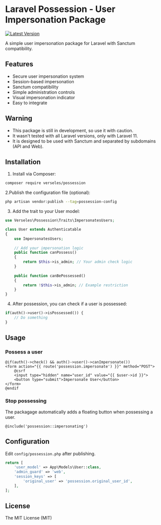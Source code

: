 # Laravel Possession - User Impersonation Package

[![Latest Version](https://img.shields.io/packagist/v/verseles/possession.svg?style=flat-square)](https://packagist.org/packages/verseles/possession)

A simple user impersonation package for Laravel with Sanctum compatibility.

## Features

- Secure user impersonation system
- Session-based impersonation
- Sanctum compatibility
- Simple administration controls
- Visual impersonation indicator
- Easy to integrate

## Warning

- This package is still in development, so use it with caution.
- It wasn't tested with all Laravel versions, only with Laravel 11.
- It is designed to be used with Sanctum and separated by subdomains (API and Web).

## Installation

1. Install via Composer:
```bash
composer require verseles/possession
```

2.Publish the configuration file (optional):
```bash
php artisan vendor:publish --tag=possession-config
```

3. Add the trait to your User model:
```php
use Verseles\Possession\Traits\ImpersonatesUsers;

class User extends Authenticatable
{
    use ImpersonatesUsers;
    
    // Add your impersonation logic
    public function canPossess()
    {
        return $this->is_admin; // Your admin check logic
    }
    
    public function canBePossessed()
    {
        return !$this->is_admin; // Example restriction
    }
}
```

4. After possession, you can check if a user is possessed:
```php
if(auth()->user()->isPossessed()) {
    // Do something
}
```

## Usage

### Possess a user

```blade
@if(auth()->check() && auth()->user()->canImpersonate())
<form action="{{ route('possession.impersonate') }}" method="POST">
    @csrf
    <input type="hidden" name="user_id" value="{{ $user->id }}">
    <button type="submit">Impersonate User</button>
</form>
@endif
```

### Stop possessing

The packagage automatically adds a floating button when possessing a user.
```blade
@include('possession::impersonating')
```

## Configuration

Edit `config/possession.php` after publishing.

```php
return [
    'user_model' => App\Models\User::class,
    'admin_guard' => 'web',
    'session_keys' => [
        'original_user' => 'possession.original_user_id',
    ],
];
```

## License

The MIT License (MIT)
